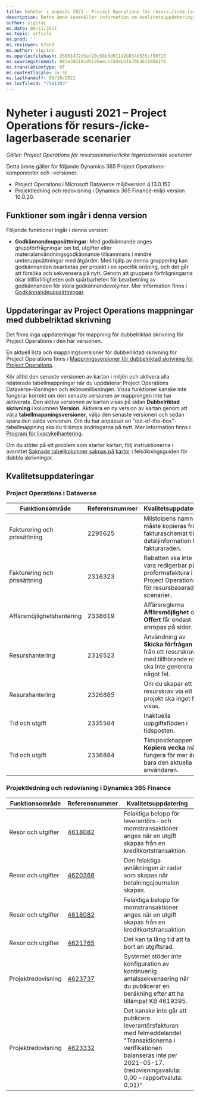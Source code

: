 ```yaml
---
title: Nyheter i augusti 2021 – Project Operations för resurs-/icke-lagerbaserade scenarier
description: Detta ämne innehåller information om kvalitetsuppdateringarna som är tillgängliga i augusti 2021-versionen av Project Operations för resurs-/icke-lagerbaserade scenarier.
author: sigitac
ms.date: 08/11/2021
ms.topic: article
ms.prod: ''
ms.reviewer: kfend
ms.author: sigitac
ms.openlocfilehash: 26861472d3af20c58b3d01142b834d535cf99715
ms.sourcegitcommit: 083e3d219cd5126eecb74debb1b70b361680b1f6
ms.translationtype: HT
ms.contentlocale: sv-SE
ms.lasthandoff: 09/18/2021
ms.locfileid: "7501393"
---
```

# <a name="whats-new-august-2021---project-operations-for-resourcenon-stocked-based-scenarios"></a>Nyheter i augusti 2021 – Project Operations för resurs-/icke-lagerbaserade scenarier

*Gäller: Project Operations för resursscenarier/icke lagerbaserade scenarier*

Detta ämne gäller för följande Dynamics 365 Project Operations-komponenter och -versioner:

   - Project Operations i Microsoft Dataverse miljöversion 4.13.0.152.
   - Projektledning och redovisning i Dynamics 365 Finance-miljö version 10.0.20.

## <a name="features-included-in-this-release"></a>Funktioner som ingår i denna version

Följande funktioner ingår i denna version:

- **Godkännandeuppsättningar**: Med godkännande anges gruppförfrågningar om tid, utgifter eller materialanvändningsgodkännande tillsammans i mindre underuppsättningar med åtgärder. Med hjälp av denna gruppering kan godkännanden bearbetas per projekt i en specifik ordning, och det går att försöka och sekvensera på nytt. Genom att gruppera förfrågningarna ökar tillförlitligheten och spårbarheten för bearbetning av godkännanden för stora godkännandevolymer. Mer information finns i [Godkännandeuppsättningar](../approvals/approval-sets.md).

## <a name="project-operations-dual-write-maps-updates"></a>Uppdateringar av Project Operations mappningar med dubbelriktad skrivning

Det finns inga uppdateringar för mappning för dubbelriktad skrivning för Project Operations i den här versionen.

En aktuell lista och mappningsversioner för dubbelriktad skrivning för Project Operations finns i [Mappningsversioner för dubbelriktad skrivning för Project Operations](../environment/resource-dual-write-maps.md).

Kör alltid den senaste versionen av kartan i miljön och aktivera alla relaterade tabellmappningar när du uppdaterar Project Operations Dataverse-lösningen och ekonomilösningen. Vissa funktioner kanske inte fungerar korrekt om den senaste versionen av mappningen inte har aktiverats. Den aktiva versionen av kartan visas på sidan **Dubbelriktad skrivning** i kolumnen **Version**. Aktivera en ny version av kartan genom att välja **tabellmappningsversioner**, välja den senaste versionen och sedan spara den valda versionen. Om du har anpassat en "out-of-the-box"-tabellmappning ska du tillämpa ändringarna på nytt. Mer information finns i [Program för livscykelhantering](/dynamics365/fin-ops-core/dev-itpro/data-entities/dual-write/app-lifecycle-management).

Om du stöter på ett problem som startar kartan, följ instruktionerna i avsnittet [Saknade tabellkolumner saknas på kartor](/dynamics365/fin-ops-core/dev-itpro/data-entities/dual-write/dual-write-troubleshooting-finops-upgrades#missing-table-columns-issue-on-maps) i felsökningsguiden för dubbla skrivningar.

## <a name="quality-updates"></a>Kvalitetsuppdateringar

### <a name="project-operations-on-dataverse"></a>Project Operations i Dataverse

| **Funktionsområde** | **Referensnummer** | **Kvalitetsuppdatering** |
| --- | --- | --- |
| Fakturering och prissättning | 2295625 | Milstolpens namn måste kopieras från fakturaschemat till detaljinformation för fakturaraden. |
| Fakturering och prissättning | 2316323 | Rabatten ska inte vara redigerbar på en proformafaktura i Project Operations för resursbaserade scenarier. |
|   Affärsmöjlighetshantering | 2338619 | Affärsreglerna **Affärsmöjlighet** och **Offert** får endast anropas på sidor. |
| Resurshantering | 2316523 | Användning av **Skicka förfrågan** från ett resurskrav med tillhörande roll ska inte generera något fel. |
| Resurshantering | 2326885 | Om du skapar ett resurskrav via ett projekt ska inget fel visas. |
| Tid och utgift | 2335584 | Inaktuella uppgiftsflöden i tidsposten. |
| Tid och utgift | 2336884 | Tidspostknappen **Kopiera vecka** måste fungera för mer än bara den aktuella användaren. |


### <a name="project-management-and-accounting-on-dynamics-365-finance"></a>Projektledning och redovisning i Dynamics 365 Finance

| Funktionsområde | Referensnummer | Kvalitetsuppdatering |
| --- | --- | --- |
| Resor och utgifter | [4618082](https://fix.lcs.dynamics.com/Issue/Details?kb=4618082&amp;bugId=583101&amp;dbType=3&amp;qc=9c85ac8ca1e5e9cd07fac9e9aa2cb0914724e28b86ad3339dacf7741f554c605) | Felaktiga belopp för leverantörs- och momstransaktioner anges när en utgift skapas från en kreditkortstransaktion. |
| Resor och utgifter | [4620366](https://fix.lcs.dynamics.com/Issue/Details?kb=4620366&amp;bugId=579485&amp;dbType=3&amp;qc=e864789bd95505ea624c537d585bf113c2de60b97c88439d44693dbd85aa8e92) | Den felaktiga avräkningen är rader som skapas när betalningsjournalen skapas. |
| Resor och utgifter | [4618082](https://fix.lcs.dynamics.com/Issue/Details?kb=4618082&amp;bugId=583101&amp;dbType=3&amp;qc=9c85ac8ca1e5e9cd07fac9e9aa2cb0914724e28b86ad3339dacf7741f554c605) | Felaktiga belopp för momstransaktioner anges när en utgift skapas från en kreditkortstransaktion. |
| Resor och utgifter | [4621765](https://fix.lcs.dynamics.com/Issue/Details?kb=4621765&amp;bugId=587306&amp;dbType=3&amp;qc=6fbfad0123d4e95eaf8d5a5a2f6c354577c991b7905c852ab02d1f94e728a876) | Det kan ta lång tid att ta bort en utgiftsrad. |
| Projektredovisning | [4623737](https://fix.lcs.dynamics.com/Issue/Details?kb=4623737&amp;bugId=598109&amp;dbType=3&amp;qc=4101fc5865201e21815299f2ff11ae46d5d5370510868df86c25ee09a8ca1a0c) | Systemet stöder inte konfiguration av kontinuerlig antalssekvensering när du publicerar en beräkning efter att ha tillämpat KB 4619395. |
| Projektredovisning | [4623332](https://fix.lcs.dynamics.com/Issue/Details?kb=4623332&amp;bugId=586034&amp;dbType=3&amp;qc=2f64bb1977c4a9c9dd2ce9de7e72230b86eca14b6295c5bbfb614ea97ad81caf) | Det kanske inte går att publicera leverantörsfakturan med felmeddelandet "Transaktionerna i verifikationen balanseras inte per 2021-05-17. (redovisningsvaluta: 0,00 – rapportvaluta: 0,01)" |
